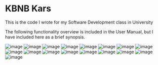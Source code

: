 # KBNB Kars
This is the code I wrote for my Software Development class in University

The following functionality overview is included in the User Manual, but I have included here as a brief synopsis.

![image](https://user-images.githubusercontent.com/69013824/209455964-de2f2c95-1a34-4faf-9e5a-8cf124dfd973.png)
![image](https://user-images.githubusercontent.com/69013824/209455966-97cf70e9-e0b0-469f-9f60-eb2e8d820a52.png)
![image](https://user-images.githubusercontent.com/69013824/209455967-1b9e3d47-0ed4-4533-821c-c66edd885adb.png)
![image](https://user-images.githubusercontent.com/69013824/209455970-d289f050-64d3-48e9-82c2-8aeedb8766d8.png)
![image](https://user-images.githubusercontent.com/69013824/209455976-74a66104-d762-4ba4-9c07-d12eb8831bfb.png)
![image](https://user-images.githubusercontent.com/69013824/209455979-2bb283e3-dea5-4dcc-a0bd-cbaf5bfa9c47.png)
![image](https://user-images.githubusercontent.com/69013824/209455981-c5bdde2e-71c4-4b74-905c-48f61bd95bcf.png)
![image](https://user-images.githubusercontent.com/69013824/209455983-92c18ade-e765-4b32-a955-9a646dbf0ae9.png)
![image](https://user-images.githubusercontent.com/69013824/209455985-19cc38c8-3e4b-4e05-a2cd-94c09aab60c8.png)
![image](https://user-images.githubusercontent.com/69013824/209455991-611eea4b-c619-4899-a522-a1eefd8c378e.png)
![image](https://user-images.githubusercontent.com/69013824/209455993-f9babeae-2e8d-4a24-8385-4d5809c23577.png)
![image](https://user-images.githubusercontent.com/69013824/209455996-2def6f19-50fb-4a19-81fc-783354f09ddc.png)
![image](https://user-images.githubusercontent.com/69013824/209455999-cf109753-338e-48d3-a006-899c8e8c1512.png)
![image](https://user-images.githubusercontent.com/69013824/209456001-fa988c57-84ca-4086-af16-ba6b44dbf832.png)
![image](https://user-images.githubusercontent.com/69013824/209456008-9e1a2a51-8c69-4bd5-ba20-3040d7d1ea3e.png)
![image](https://user-images.githubusercontent.com/69013824/209456012-4b19185c-1703-43a3-af5f-acef8c409ac7.png)
![image](https://user-images.githubusercontent.com/69013824/209456013-8b36fde0-6f43-495f-a9cf-95ebd1be0a75.png)
